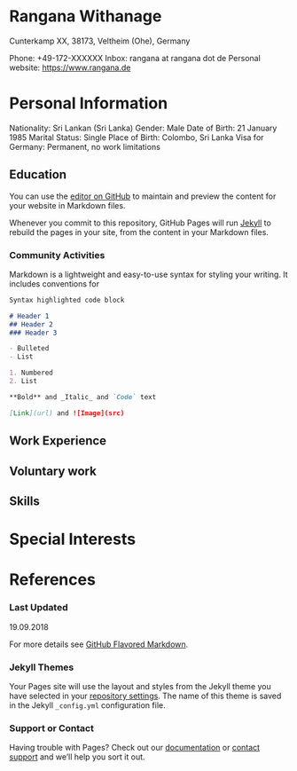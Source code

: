 # Rangana Withanage
Cunterkamp XX, 38173, Veltheim (Ohe), Germany

Phone: +49-172-XXXXXX
Inbox: rangana at rangana dot de
Personal website: https://www.rangana.de

# Personal Information

Nationality: Sri Lankan (Sri Lanka)
Gender: Male
Date of Birth: 21 January 1985
Marital Status: Single
Place of Birth: Colombo, Sri Lanka
Visa for Germany: Permanent, no work limitations

## Education

You can use the [editor on GitHub](https://github.com/ranwitter/ranwitter.github.io/edit/master/README.md) to maintain and preview the content for your website in Markdown files.

Whenever you commit to this repository, GitHub Pages will run [Jekyll](https://jekyllrb.com/) to rebuild the pages in your site, from the content in your Markdown files.

### Community Activities

Markdown is a lightweight and easy-to-use syntax for styling your writing. It includes conventions for

```markdown
Syntax highlighted code block

# Header 1
## Header 2
### Header 3

- Bulleted
- List

1. Numbered
2. List

**Bold** and _Italic_ and `Code` text

[Link](url) and ![Image](src)
```

## Work Experience

## Voluntary work

## Skills

# Special Interests

# References


### Last Updated
19.09.2018

For more details see [GitHub Flavored Markdown](https://guides.github.com/features/mastering-markdown/).

### Jekyll Themes

Your Pages site will use the layout and styles from the Jekyll theme you have selected in your [repository settings](https://github.com/ranwitter/ranwitter.github.io/settings). The name of this theme is saved in the Jekyll `_config.yml` configuration file.

### Support or Contact

Having trouble with Pages? Check out our [documentation](https://help.github.com/categories/github-pages-basics/) or [contact support](https://github.com/contact) and we’ll help you sort it out.
